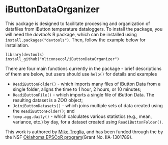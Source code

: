 # iButtonDataOrganizer

This package is designed to facilitate processing and organization of datafiles from iButton temperature dataloggers. To install the package, you will need the *devtools* R package, which can be installed using `install.packages("devtools")`. Then, follow the example below for installation.

```
library(devtools)
install_github("mltconsecol/iButtonDataOrganizer")
```

There are four main functions currently in the package - brief descriptions of them are below, but users should use `help()` for details and examples
  
  * `ReadiButtonFolder()` - which imports many files of iButton Data from a single folder, aligns the time to 1 hour, 2 hours, or 10 minutes;
  * `ReadiButtonFile()` - which imports a single file of iButton Data. The resulting dataset is a ZOO object;
  * `JoiniButtonDatasets()` - which joins multiple sets of data created using the `ReadiButtonFolder()`; and
  * `temp.agg.daily()` - which calculates various statistics (e.g., mean, variance, etc.) by day, for a dataset created using `ReadiButtonFolder()`.

This work is authored by [Mike Treglia](http://mltconsecol.github.io/), and has been funded through the by the NSF [Oklahoma EPSCoR program](http://www.okepscor.org/)(Grant No. IIA-1301789).
